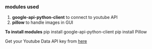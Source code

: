 ### modules used
1. **google-api-python-client** to connect to youtube API
2. **pillow** to handle images in GUI

**To install modules**
pip install google-api-python-client
pip install Pillow

Get your Youtube Data API key from [here](https://developers.google.com/youtube/v3/getting-started)
